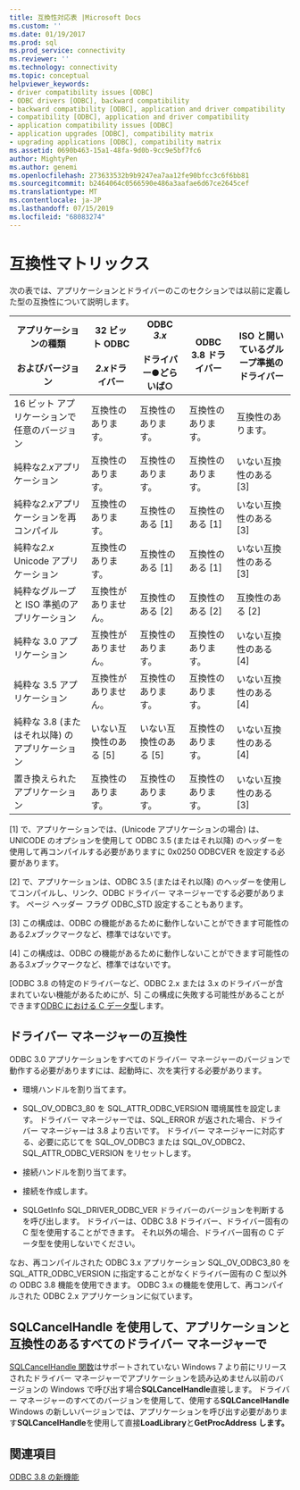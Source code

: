 ```yaml
---
title: 互換性対応表 |Microsoft Docs
ms.custom: ''
ms.date: 01/19/2017
ms.prod: sql
ms.prod_service: connectivity
ms.reviewer: ''
ms.technology: connectivity
ms.topic: conceptual
helpviewer_keywords:
- driver compatibility issues [ODBC]
- ODBC drivers [ODBC], backward compatibility
- backward compatibility [ODBC], application and driver compatibility
- compatibility [ODBC], application and driver compatibility
- application compatibility issues [ODBC]
- application upgrades [ODBC], compatibility matrix
- upgrading applications [ODBC], compatibility matrix
ms.assetid: 0690b463-15a1-48fa-9d0b-9cc9e5bf7fc6
author: MightyPen
ms.author: genemi
ms.openlocfilehash: 273633532b9b9247ea7aa12fe90bfcc3c6f6bb81
ms.sourcegitcommit: b2464064c0566590e486a3aafae6d67ce2645cef
ms.translationtype: MT
ms.contentlocale: ja-JP
ms.lasthandoff: 07/15/2019
ms.locfileid: "68083274"
---
```

# <a name="compatibility-matrix"></a>互換性マトリックス
次の表では、アプリケーションとドライバーのこのセクションでは以前に定義した型の互換性について説明します。  
  
|アプリケーションの種類<br /><br /> およびバージョン|32 ビット ODBC<br /><br /> *2.x*ドライバー|ODBC *3.x*<br /><br /> ドライバー●どらいば○|ODBC 3.8 ドライバー|ISO と開いているグループ準拠のドライバー|  
|--------------------------------------|-----------------------------------|---------------------------|---------------------|-----------------------------------------|  
|16 ビット アプリケーションで任意のバージョン|互換性のあります。|互換性のあります。|互換性のあります。|互換性のあります。|  
|純粋な*2.x*アプリケーション|互換性のあります。|互換性のあります。|互換性のあります。|いない互換性のある [3]|  
|純粋な*2.x*アプリケーションを再コンパイル|互換性のあります。|互換性のある [1]|互換性のある [1]|いない互換性のある [3]|  
|純粋な*2.x* Unicode アプリケーション|互換性のあります。|互換性のある [1]|互換性のある [1]|いない互換性のある [3]|  
|純粋なグループと ISO 準拠のアプリケーション|互換性がありません。|互換性のある [2]|互換性のある [2]|互換性のある [2]|  
|純粋な 3.0 アプリケーション|互換性がありません。|互換性のあります。|互換性のあります。|いない互換性のある [4]|  
|純粋な 3.5 アプリケーション|互換性がありません。|互換性のあります。|互換性のあります。|いない互換性のある [4]|  
|純粋な 3.8 (またはそれ以降) のアプリケーション|いない互換性のある [5]|いない互換性のある [5]|互換性のあります。|いない互換性のある [4]|  
|置き換えられたアプリケーション|互換性のあります。|互換性のあります。|互換性のあります。|いない互換性のある [3]|  
  
 [1] で、アプリケーションでは、(Unicode アプリケーションの場合) は、UNICODE のオプションを使用して ODBC 3.5 (またはそれ以降) のヘッダーを使用して再コンパイルする必要がありますに 0x0250 ODBCVER を設定する必要があります。  
  
 [2] で、アプリケーションは、ODBC 3.5 (またはそれ以降) のヘッダーを使用してコンパイルし、リンク、ODBC ドライバー マネージャーでする必要があります。 ページ ヘッダー フラグ ODBC_STD 設定することもあります。  
  
 [3] この構成は、ODBC の機能があるために動作しないことができます可能性のある*2.x*ブックマークなど、標準ではないです。  
  
 [4] この構成は、ODBC の機能があるために動作しないことができます可能性のある*3.x*ブックマークなど、標準ではないです。  
  
 [ODBC 3.8 の特定のドライバーなど、ODBC 2.x または 3.x のドライバーが含まれていない機能があるためにが、5] この構成に失敗する可能性があることができます[ODBC における C データ型](../../../odbc/reference/develop-app/c-data-types-in-odbc.md)します。  
  
## <a name="driver-manager-compatibility"></a>ドライバー マネージャーの互換性  
 ODBC 3.0 アプリケーションをすべてのドライバー マネージャーのバージョンで動作する必要がありますには、起動時に、次を実行する必要があります。  
  
-   環境ハンドルを割り当てます。  
  
-   SQL_OV_ODBC3_80 を SQL_ATTR_ODBC_VERSION 環境属性を設定します。 ドライバー マネージャーでは、SQL_ERROR が返された場合、ドライバー マネージャーは 3.8 より古いです。 ドライバー マネージャーに対応する、必要に応じてを SQL_OV_ODBC3 または SQL_OV_ODBC2、SQL_ATTR_ODBC_VERSION をリセットします。  
  
-   接続ハンドルを割り当てます。  
  
-   接続を作成します。  
  
-   SQLGetInfo SQL_DRIVER_ODBC_VER ドライバーのバージョンを判断するを呼び出します。 ドライバーは、ODBC 3.8 ドライバー、ドライバー固有の C 型を使用することができます。 それ以外の場合、ドライバー固有の C データ型を使用しないでください。  
  
 なお、再コンパイルされた ODBC 3.x アプリケーション SQL_OV_ODBC3_80 を SQL_ATTR_ODBC_VERSION に指定することがなくドライバー固有の C 型以外の ODBC 3.8 機能を使用できます。 ODBC 3.x の機能を使用して、再コンパイルされた ODBC 2.x アプリケーションに似ています。  
  
## <a name="using-sqlcancelhandle-in-an-application-compatible-with-all-driver-managers"></a>SQLCancelHandle を使用して、アプリケーションと互換性のあるすべてのドライバー マネージャーで  
 [SQLCancelHandle 関数](../../../odbc/reference/syntax/sqlcancelhandle-function.md)はサポートされていない Windows 7 より前にリリースされたドライバー マネージャーでアプリケーションを読み込めません以前のバージョンの Windows で呼び出す場合**SQLCancelHandle**直接します。 ドライバー マネージャーのすべてのバージョンを使用して、使用する**SQLCancelHandle** Windows の新しいバージョンでは、アプリケーションを呼び出す必要があります**SQLCancelHandle**を使用して直接**LoadLibrary**と**GetProcAddress します。**  
  
## <a name="see-also"></a>関連項目  
 [ODBC 3.8 の新機能](../../../odbc/reference/what-s-new-in-odbc-3-8.md)
